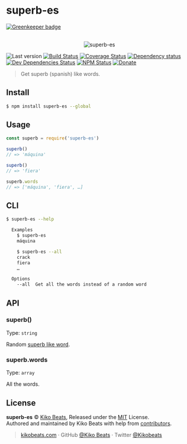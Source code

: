 # superb-es

[![Greenkeeper badge](https://badges.greenkeeper.io/Kikobeats/superb-es.svg)](https://greenkeeper.io/)

<p align="center">
  <br>
  <img src="https://i.imgur.com/MhF8yoZ.png" alt="superb-es">
  <br>
</p>

![Last version](https://img.shields.io/github/tag/Kikobeats/superb-es.svg?style=flat-square)
[![Build Status](https://img.shields.io/travis/Kikobeats/superb-es/master.svg?style=flat-square)](https://travis-ci.org/Kikobeats/superb-es)
[![Coverage Status](https://img.shields.io/coveralls/Kikobeats/superb-es.svg?style=flat-square)](https://coveralls.io/github/Kikobeats/superb-es)
[![Dependency status](https://img.shields.io/david/Kikobeats/superb-es.svg?style=flat-square)](https://david-dm.org/Kikobeats/superb-es)
[![Dev Dependencies Status](https://img.shields.io/david/dev/Kikobeats/superb-es.svg?style=flat-square)](https://david-dm.org/Kikobeats/superb-es#info=devDependencies)
[![NPM Status](https://img.shields.io/npm/dm/superb-es.svg?style=flat-square)](https://www.npmjs.org/package/superb-es)
[![Donate](https://img.shields.io/badge/donate-paypal-blue.svg?style=flat-square)](https://paypal.me/Kikobeats)

> Get superb (spanish) like words.

## Install

```bash
$ npm install superb-es --global
```

## Usage

```js
const superb = require('superb-es')

superb()
// => 'máquina'

superb()
// => 'fiera'

superb.words
// => ['máquina', 'fiera', …]
```

## CLI

```bash
$ superb-es --help

  Examples
    $ superb-es
    máquina

    $ superb-es --all
    crack
    fiera
    …

  Options
    --all  Get all the words instead of a random word
```

## API

### superb()

Type: `string`

Random [superb like word](words.json).

### superb.words

Type: `array`

All the words.

## License

**superb-es** © [Kiko Beats](https://kikobeats.com), Released under the [MIT](https://github.com/Kikobeats/superb-es/blob/master/LICENSE.md) License.<br>
Authored and maintained by Kiko Beats with help from [contributors](https://github.com/Kikobeats/superb-es/contributors).

> [kikobeats.com](https://kikobeats.com) · GitHub [@Kiko Beats](https://github.com/Kikobeats) · Twitter [@Kikobeats](https://twitter.com/Kikobeats)
